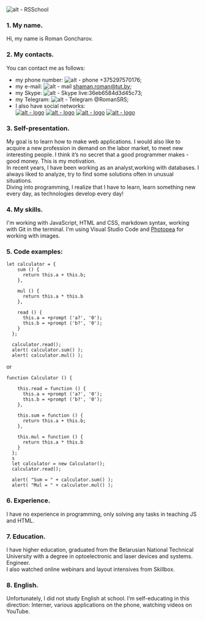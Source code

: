 ![alt - RSSchool](/rsschool-cv/images/logo.jpg "RSSchool")
### 1. My name.


Hi, my name is Roman Goncharov.

### 2. My contacts.


You can contact me as follows:  
   * my phone number: ![alt - phone](/rsschool-cv/images/phone_icon.png "phone") +375297570176;
   * my e-mail: ![alt - mail](/rsschool-cv/images/mail_icon.png "mail") shaman.roman@tut.by;
   * my Skype: ![alt - Skype](/rsschool-cv/images/skype_icon.png "Skype") live:36eb6584d3d45c73;
   * my Telegram: ![alt - Telegram](/rsschool-cv/images/tel_icon.png "Telegram") @RomanSRS;
   * I also have social networks:  
   [![alt - logo](/rsschool-cv/images/vk_icon.png)][Vk]  [![alt - logo](/rsschool-cv/images/ok_icon.png)][Ok] [![alt - logo](/rsschool-cv/images/face_icon.png)][Facebook] [![alt - logo](/rsschool-cv/images/disc_icon.png)][Discord]  

   [Vk]: https://vk.com/id102971948
   [Ok]: https://ok.ru/profile420698075709
   [Facebook]: https://www.facebook.com/profile.php?id=100002427159955
   [Discord]: https://discordapp.com/channels/618148975958163644/618148976058826840  

### 3. Self-presentation.


My goal is to learn how to make web applications. I would also like to acquire a new profession in demand on the labor market, to meet new interesting people. I think it’s no secret that a good programmer makes - good money. This is my motivation.  
In recent years, I have been working as an analyst,working with databases. I always liked to analyze, try to find some solutions often in unusual situations.  
Diving into programming, I realize that I have to learn, learn something new every day, as technologies develop every day!

### 4. My skills.


I'm working with JavaScript, HTML and CSS, markdown syntax, working with Git in the terminal. I'm using Visual Studio Code and [Photopea](https://www.photopea.com) for working with images.

### 5. Code examples: 


```
let calculator = {
    sum () {
      return this.a + this.b;
    },

    mul () {
      return this.a * this.b
    },

    read () {
      this.a = +prompt ('a?', '0');
      this.b = +prompt ('b?', '0');
    }
  };

  calculator.read();
  alert( calculator.sum() );
  alert( calculator.mul() );

```
or
```
function Calculator () {
  
    this.read = function () {
      this.a = +prompt ('a?', '0');
      this.b = +prompt ('b?', '0');
    },
  
    this.sum = function () {
      return this.a + this.b;
    },
  
    this.mul = function () {
      return this.a * this.b
    }
  };
  s
  let calculator = new Calculator();
  calculator.read();
  
  alert( "Sum = " + calculator.sum() );
  alert( "Mul = " + calculator.mul() );
```  
### 6. Experience.


I have no experience in programming, only solving any tasks in teaching JS and HTML.

### 7. Education.


I have higher education, graduated from the Belarusian National Technical University with a degree in optoelectronic and laser devices and systems. Engineer.  
I also watched online webinars and layout intensives from Skillbox.

### 8. English.


Unfortunately, I did not study English at school. I’m self-educating in this direction: Interner, various applications on the phone, watching videos on YouTube.